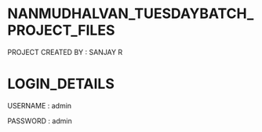 # NANMUDHALVAN_TUESDAYBATCH_PROJECT_FILES

PROJECT CREATED BY : SANJAY R

# LOGIN_DETAILS

USERNAME : admin

PASSWORD : admin
